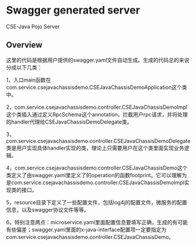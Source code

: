 # Swagger generated server

CSE-Java Pojo Server


## Overview
这里的代码是根据用户提供的swagger.yaml文件自动生成。生成的代码总的来说分成以下几类：

1，入口main函数在com.service.csejavachassisdemo.CSEJavaChassisDemoApplication这个类中。

2，com.service.csejavachassisdemo.controller.CSEJavaChassisDemoImpl这个类插入通过定义RpcSchema这个annotation，拦截用户rpc请求，并将处理的handler代理给CSEJavaChassisDemoDelegate类。

3，com.service.csejavachassisdemo.controller.CSEJavaChassisDemoDelegate类是用户实现具体handler实现的类，理论上只需要用户在这个类里面实现业务逻辑。

4，com.service.csejavachassisdemo.controller.CSEJavaChassisDemo这个类定义了由swagger.yaml里定义了的operation的函数footprint。它可以理解为是com.service.csejavachassisdemo.controller.CSEJavaChassisDemoImpl实现类的接口。

5，resource目录下定义了一些配置文件，包括log4j的配置文件，微服务的配置信息，以及swagger协议文件等等。

6，特别注意两点：microservice.yaml里面配置信息要填写正确，生成的有可能有些偏差；swagger.yaml里面的x-java-interface配置项一定要指定为com.service.csejavachassisdemo.controller.CSEJavaChassisDemo。

